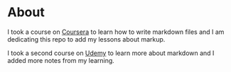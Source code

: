 # About

I took a course on [Coursera](https://www.coursera.org/learn/learn-markdown) to learn how to write markdown files and I am dedicating this repo to add my lessons about markup.


I took a second course on [Udemy](https://anniecannons.udemy.com/course/markdown) to learn more about markdown and I added more notes from my learning.